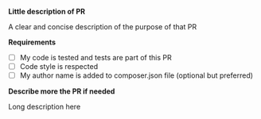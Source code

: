 **Little description of PR**

A clear and concise description of the purpose of that PR

**Requirements**

- [ ] My code is tested and tests are part of this PR
- [ ] Code style is respected
- [ ] My author name is added to composer.json file (optional but preferred)

**Describe more the PR if needed**

Long description here
